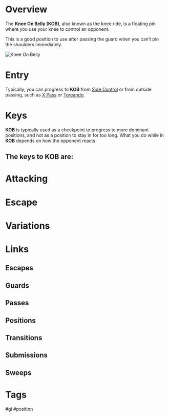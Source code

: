 # Overview
The **Knee On Belly (KOB)**, also known as the knee ride, is a floating pin where you use your knee to control an opponent.

This is a good position to use after passing the guard when you can’t pin the shoulders immediately.

![Knee On Belly](https://cdn.evolve-university.com/wp-content/uploads/2022/04/bjj-spiderguard-overhead-pass-knee-on-belly.jpg)

# Entry
Typically, you can progress to **KOB** from [Side Control](obsidian://open?vault=BJJ%20Notes&file=Positions%2FSide%20Control) or from outside passing, such as [X Pass](obsidian://open?vault=BJJ%20Notes&file=Guard%20Passing%2FX%20Pass) or [Toreando](obsidian://open?vault=BJJ%20Notes&file=Guard%20Passing%2FToreando).
# Keys
**KOB** is typically used as a checkpoint to progress to more dominant positions, and not as a position to stay in for too long. What you do while in **KOB** depends on how the opponent reacts.

The keys to **KOB** are:
- 
# Attacking

# Escape

# Variations
# Links

## Escapes

## Guards

## Passes

## Positions

## Transitions

## Submissions

## Sweeps

# Tags
#gi #position 